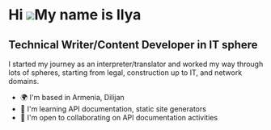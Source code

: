 Hi ![](https://user-images.githubusercontent.com/18350557/176309783-0785949b-9127-417c-8b55-ab5a4333674e.gif)My name is Ilya
============================================================================================================================

Technical Writer/Content Developer in IT sphere
-----------------------------------------------
I started my journey as an interpreter/translator and worked my way through lots of spheres, starting from legal, construction up to IT, and network domains.

* 🌍  I'm based in Armenia, Dilijan
* 🧠  I'm learning API documentation, static site generators
* 🤝  I'm open to collaborating on API documentation activities
